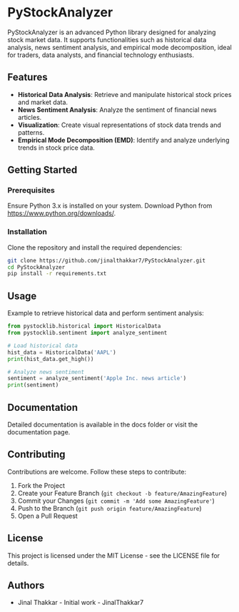 
# PyStockAnalyzer

PyStockAnalyzer is an advanced Python library designed for analyzing stock market data. It supports functionalities such as historical data analysis, news sentiment analysis, and empirical mode decomposition, ideal for traders, data analysts, and financial technology enthusiasts.

## Features
- **Historical Data Analysis**: Retrieve and manipulate historical stock prices and market data.
- **News Sentiment Analysis**: Analyze the sentiment of financial news articles.
- **Visualization**: Create visual representations of stock data trends and patterns.
- **Empirical Mode Decomposition (EMD)**: Identify and analyze underlying trends in stock price data.

## Getting Started
### Prerequisites
Ensure Python 3.x is installed on your system. Download Python from https://www.python.org/downloads/.

### Installation
Clone the repository and install the required dependencies:
```bash
git clone https://github.com/jinalthakkar7/PyStockAnalyzer.git
cd PyStockAnalyzer
pip install -r requirements.txt
```

## Usage
Example to retrieve historical data and perform sentiment analysis:
```python
from pystocklib.historical import HistoricalData
from pystocklib.sentiment import analyze_sentiment

# Load historical data
hist_data = HistoricalData('AAPL')
print(hist_data.get_high())

# Analyze news sentiment
sentiment = analyze_sentiment('Apple Inc. news article')
print(sentiment)
```

## Documentation
Detailed documentation is available in the docs folder or visit the documentation page.

## Contributing
Contributions are welcome. Follow these steps to contribute:
1. Fork the Project
2. Create your Feature Branch (`git checkout -b feature/AmazingFeature`)
3. Commit your Changes (`git commit -m 'Add some AmazingFeature'`)
4. Push to the Branch (`git push origin feature/AmazingFeature`)
5. Open a Pull Request

## License
This project is licensed under the MIT License - see the LICENSE file for details.

## Authors
- Jinal Thakkar - Initial work - JinalThakkar7
